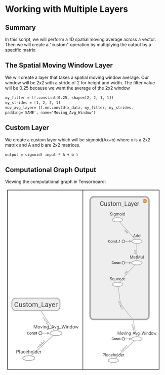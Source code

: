 # Working with Multiple Layers

## Summary

In this script, we will perform a 1D spatial moving average across a vector.  Then we will create a "custom" operation by multiplying the output by a specific matrix:

## The Spatial Moving Window Layer
We will create a layer that takes a spatial moving window average. Our window will be 2x2 with a stride of 2 for height and width. The filter value will be 0.25 because we want the average of the 2x2 window
```
my_filter = tf.constant(0.25, shape=[2, 2, 1, 1])
my_strides = [1, 2, 2, 1]
mov_avg_layer= tf.nn.conv2d(x_data, my_filter, my_strides, padding='SAME', name='Moving_Avg_Window')
```

## Custom Layer

We create a custom layer which will be sigmoid(Ax+b) where x is a 2x2 matrix and A and b are 2x2 matrices.

```
output = sigmoid( input * A + b )
```

## Computational Graph Output

Viewing the computational graph in Tensorboard:

![Multiple Layers](../images/03_Multiple_Layers.png "Multiple Layers on a Graph")